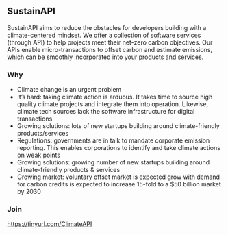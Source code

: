 ## SustainAPI

SustainAPI aims to reduce the obstacles for developers building with a climate-centered mindset. We offer a collection of software services (through API) to help projects meet their net-zero carbon objectives. Our APIs enable micro-transactions to offset carbon and estimate emissions, which can be smoothly incorporated into your products and services.

### Why
- Climate change is an urgent problem
- It’s hard: taking climate action is arduous. It takes time to source high quality climate projects and integrate them into operation. Likewise, climate tech sources lack the software infrastructure for digital transactions
- Growing solutions: lots of new startups building around climate-friendly products/services
- Regulations: governments are in talk to mandate corporate emission reporting. This enables corporations to identify and take climate actions on weak points
- Growing solutions: growing number of new startups building around climate-friendly products & services
- Growing market: voluntary offset market is expected grow with demand for carbon credits is expected to increase 15-fold to a $50 billion market by 2030

### Join 
https://tinyurl.com/ClimateAPI


<!--

**Here are some ideas to get you started:**

🙋‍♀️ A short introduction - what is your organization all about?
🌈 Contribution guidelines - how can the community get involved?
👩‍💻 Useful resources - where can the community find your docs? Is there anything else the community should know?
🍿 Fun facts - what does your team eat for breakfast?
🧙 Remember, you can do mighty things with the power of [Markdown](https://docs.github.com/github/writing-on-github/getting-started-with-writing-and-formatting-on-github/basic-writing-and-formatting-syntax)
-->
